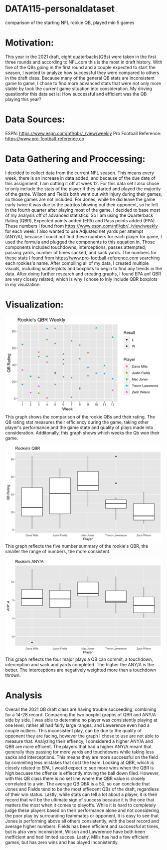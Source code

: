 # DATA115-personaldataset
comparison of the starting NFL rookie QB, played min 5 games

# Motivation:
This year in the 2021 draft, eight quaterbacks(QBs) were taken in the first three rounds and according to NFL.com this is the most in draft history. With five of the QBs going in the first round and a couple expected to start the season, I wanted to analyze how successful they were compared to others in the draft class. Because many of the general QB stats are inconsistent game to game, I chose to find more advanced stats that were not only more stable by took the current game situation into consideration. My driving questionfor this data set is: How successful and efficient was the QB playing this year?

# Data Sources:
ESPN: https://www.espn.com/nfl/qbr/_/view/weekly 
Pro Football Reference: https://www.pro-football-reference.co

# Data Gathering and Proccessing:
I decided to collect data from the current NFL season. This means every week, there is an increase in data added, and because of the due date of this assignment, I am cutting it off at week 12. For this data set I also chose to only include the stats of the player if they started and played the majority of the game. Wilson and Fields both went out with injury during their games, so those games are not included. For Jones, while he did leave the game early twice it was due to the patritos blowing out their opponent, so he left in the fourth quarter after playing most of the game. I decided to base most of my analysis off of advanced statistics. So I am using the Quarterback Rating (QBR), Expected points added (EPA) and Pass points added (PPA). These numbers I found from https://www.espn.com/nfl/qbr/_/view/weekly for each week. I also wanted to use Adjusted net yards per attempt (ANY/A), because I could not find these numbers for each player for game, I used the formula and plugged the components to this equation in. Those components included touchdowns, interceptions, passes attempted, passing yards, number of times sacked, and sack yards. The numbers for these stats I found from https://www.pro-football-reference.com searching each rookies's name. After compiling all of my data, I created multiple visuals, including scatterplots and boxplots to begin to find any trends in the data. After doing further research and creating graphs, I found EPA anf QBR are very closely related, which is why I chose to inly include QBR boxplots in my visuization. 


# Visualization:
![Rookie's Weekly QB rating so far during the 2021 season](https://raw.githubusercontent.com/Ngarrett07/DATA115-personaldataset/main/Rookies%20QBR%20Weekly.png)
This graph shows the comparison of the rookie QBs and their rating. The QB rating stat measures their efficiency during the game, taking other player's performance and the game state and quality of plays made into consideration. Additonally, this graph shows which weeks the Qb won their game. 

![Rookie's QB rating through Week 12](https://raw.githubusercontent.com/Ngarrett07/DATA115-personaldataset/main/RookieQBR.png)
This graph reflects the five number summary of the rookie's QBR, the smaller the range of numbers, the more consistent. 

![Rookie's Adjusted Net Yards per Attempt through Week 12](https://raw.githubusercontent.com/Ngarrett07/DATA115-personaldataset/main/RookieANY.A.png)
This graph reflects the four major plays a QB can commit, a touchdown, interception and sack and yards completed. The higher the ANY/A is the better. The interceptions are negatively weighted more than a touchdown thrown. 


# Analysis
Overall the 2021 QB draft class are having trouble succeeding, combining for a 14-28 record. Comparing the two boxplot graphs of QBR and ANY/A side by side, I was able to determine no player was consistently playing at one level, rather all had fairly large ranges, and Lawerence even had a couple outliers. This inconsistent play, can be due to the quality of opponent they are facing, however the graph I chose to use are not able to measure that. Analyzing their effiency, I considered a higher ANY/A and QBR are more efficent. The players that had a higher ANY/A meant that generally they passing for more yards and touchdowns while taking less sacks and interceptions. This means they are more successful on the field by commiting less mistakes that cost the team. Looking at QBR, which is closely related to EPA, I would expect to see more wins when the QBR is high becuase the offense is effiecntly moving the ball down filed. However, with this QB class there is no set line where the QBR value is closely correlated to a win. The average QB QBR is a 50, so can conclude that Jones and Fields tend to be the most effiecent QBs of the draft, regardless of their win status. Lastly, while stats can tell a lot about a player, it is their record that will be the ultimate sign of success because it is the one that matters the most when it comes to playoffs. While it is hard to completely judge these players based on their performance alone and not considering the poor play by surrounding teammates or opponent, it is easy to see that Jones is performing above all others consistently, with the best record and average higher numbers. Fields has been efficient and successful at times, but is also very inconsistent, Wilson and Lawerence have both been inefficient and had limited succes. Lastly, Mills has had a few efficient games, but has zero wins and has played inconistently. 

